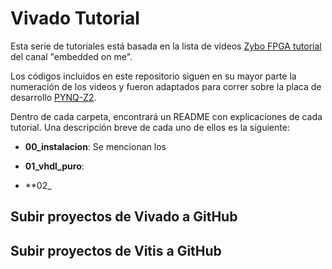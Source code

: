 # Vivado Tutorial

Esta serie de tutoriales está basada en la lista de videos [Zybo FPGA tutorial](https://www.youtube.com/watch?v=CweKlwsXUY0&list=PLduTTg7jqnkhg_LmI0bmsLsUY5E5JE0av) del canal "embedded on me".

Los códigos incluidos en este repositorio siguen en su mayor parte la numeración de los videos y fueron adaptados para correr sobre la placa de desarrollo [PYNQ-Z2](https://www.tulembedded.com/FPGA/ProductsPYNQ-Z2.html).

Dentro de cada carpeta, encontrará un README con explicaciones de cada tutorial. Una descripción breve de cada uno de ellos es la siguiente:

* **00_instalacion**: Se mencionan los 

* **01_vhdl_puro**:

* **02_


## Subir proyectos de Vivado a GitHub

## Subir proyectos de Vitis a GitHub
